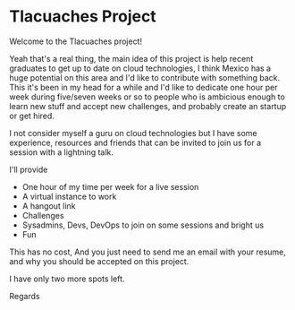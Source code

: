 # Tlacuaches Project

Welcome to the Tlacuaches project!

Yeah that's a real thing, the main idea of this project is help recent graduates to get up to date on cloud technologies, I think Mexico has a huge potential on this area and I'd like to contribute with something back.
This it's been in my head for a while and I'd like to dedicate one hour per week during five/seven weeks or so to people who is ambicious enough to learn new stuff and accept new challenges, and probably create an startup or get hired.

I not consider myself a guru on cloud technologies but I have some experience, resources and friends that can be invited to join us for a session with a lightning talk.


I'll provide 
- One hour of my time per week for a live session
- A virtual instance to work
- A hangout link
- Challenges
- Sysadmins, Devs, DevOps to join on some sessions and bright us
- Fun

This has no cost, And you just need to send me an email with your resume, and why you should be accepted on this project.

I have only two more spots left.

Regards




